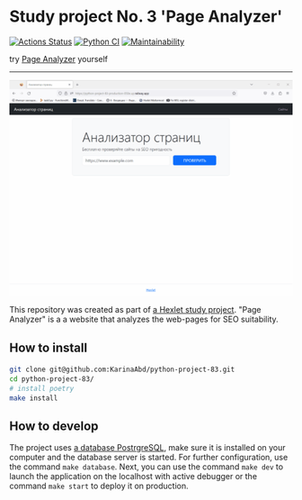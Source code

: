 
# Study project No. 3 'Page Analyzer'

[![Actions Status](https://github.com/KarinaAbd/python-project-83/workflows/hexlet-check/badge.svg)](https://github.com/KarinaAbd/python-project-83/actions)
[![Python CI](https://github.com/KarinaAbd/python-project-83/actions/workflows/pyci.yaml/badge.svg)](https://github.com/KarinaAbd/python-project-83/actions/workflows/pyci.yaml)
[![Maintainability](https://api.codeclimate.com/v1/badges/a658a6b18675ea8a3dac/maintainability)](https://codeclimate.com/github/KarinaAbd/python-project-83/maintainability)

try [Page Analyzer](python-project-83-production-050e.up.railway.app) yourself
***

![tutorial](./page_analyzer.gif)

This repository was created as part of [a Hexlet study project](https://ru.hexlet.io/programs/python/projects/83). "Page Analyzer" is a a website that analyzes the web-pages for SEO suitability.

## How to install

```bash
git clone git@github.com:KarinaAbd/python-project-83.git
cd python-project-83/
# install poetry
make install
```

## How to develop
The project uses [a database PostrgreSQL](https://www.postgresql.org/), make sure it is installed on your computer and the database server is started. For further configuration, use the command ```make database```. Next, you can use the command ```make dev``` to launch the application on the localhost with active debugger or the command ```make start``` to deploy it on production.
